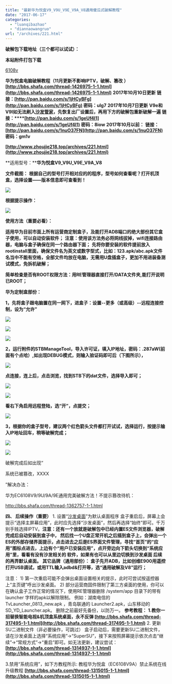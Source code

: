 ```yaml
---
title: "最新华为悦盒V9_V9U_V9E_V9A_V8通用傻瓜式破解教程"
date: "2017-06-17"
categories: 
  - "luanqibazhao"
  - "diannaowangruo"
url: "/archives/221.html"
---
```


**破解包下载地址（三个都可以试试）：**

**本站附件打包下载**

[6108v](/wp-content/uploads/2017/06/6108v.rar)

**华为悦盒电脑破解教程（11月更新不影响IPTV，破解、篡改 ） [](http://bbs.shafa.com/thread-1426975-1-1.html)[](http://bbs.shafa.com/thread-1426975-1-1.html)[http://bbs.shafa.com/thread-1426975-1-1.html](http://bbs.shafa.com/thread-1426975-1-1.html)** **2017年10月10日更新** **链接：[](http://pan.baidu.com/s/1jHCyBFg)[](http://pan.baidu.com/s/1jHCyBFg)[http://pan.baidu.com/s/1jHCyBFg](http://pan.baidu.com/s/1jHCyBFg) 密码：ulg7** **2017年10月7日更新** **V9e和V9I如无法刷入[沙发管家](http://app.shafa.com/)，先恢复出厂设置后，再用下方的破解包重新破解一遍** **链接：****[](http://pan.baidu.com/s/1geUf4l1)[http://pan.baidu.com/s/1geUf4l1](http://pan.baidu.com/s/1geUf4l1) 密码：8iow** **2017年10月以前：** **链接：[](http://pan.baidu.com/s/1nuO37FN)[](http://pan.baidu.com/s/1nuO37FN)[http://pan.baidu.com/s/1nuO37FN](http://pan.baidu.com/s/1nuO37FN) 密码：gm1v**

[](http://www.zhoujie218.top/archives/221.html)**[](http://www.zhoujie218.top/archives/221.html)[http://www.zhoujie218.top/archives/221.html](http://www.zhoujie218.top/archives/221.html)**

**适用型号：****华为悦盒V9\_V9U\_V9E\_V9A\_V8**

**文件截图：** **根据自己的型号打开相对应的的程序，型号如何查看呢？打开机顶盒，选择设置——版本信息即可查看到！**

![](http://img-cloud.zhoujie218.top/wp-content/uploads/2018/06/184035u0ua8078dxa0vf0x20180617-1.png)

**根据提示操作：**

![](http://img-cloud.zhoujie218.top/wp-content/uploads/2018/06/184120xtbbip40rbbtbtpi20180617-1.png)

**使用方法（重要必看）：**

**适用华为目前市面上所有运营商定制盒子，及能打开ADB端口的绝大部份其它盒子使用，可以自动安装软件；** **注意：使用该方法务必将网线拔掉，wifi连接路由器，电脑与盒子确保在同一个路由器下面；** **先将你要安装的软件提前放入rootinstall里面，确保文件名为英文或数字型式，比如：123.apk/abc.apk文件名当中不能有空格，全部文件均放在电脑，无需用U盘插盒子，更加不用进装备测试模式，免拆机破解；**

**简单检查是否有ROOT权限方法：用RE管理器直接打开/DATA文件夹,能打开说明已ROOT；**

**华为定制盒部份：**

**1，先将盒子跟电脑置在同一网下，进盒子：设置--更多（或高级）--远程连接控制，设为“允许”**

![](http://img-cloud.zhoujie218.top/wp-content/uploads/2018/06/184550ewjod62par8pjhrm20180617-1.png)

![](http://img-cloud.zhoujie218.top/wp-content/uploads/2018/06/184110tzfjsppeyzn6o6b520180617-1.jpg)

![](http://img-cloud.zhoujie218.top/wp-content/uploads/2018/06/184110i34bnykn9q9ngamk20180617-1.jpg)

**2，运行附件的STBManageTool，导入许可证，填入IP地址，密码：****.287aW****(前面有个点哈）****,如出现DEBUG模式，则输入验证码即可后（下图所示）****，**

![](http://img-cloud.zhoujie218.top/wp-content/uploads/2018/06/202403toi2236e62e32uuk20180617-1.jpg)

**点连接，连上后，点击浏览，找到STB下的dat文件，选择导入即可；**

![](http://img-cloud.zhoujie218.top/wp-content/uploads/2018/06/184331oin1mbl141m2zn1m20180617-1.png)

![](http://img-cloud.zhoujie218.top/wp-content/uploads/2018/06/184338gzx5yc9dsyyuyddd20180617-1.png)

**看右下角启用远程登陆，选“开”，点提交；**

![](http://img-cloud.zhoujie218.top/wp-content/uploads/2018/06/191209co9g12f9z39qqzq920180617-1.png)

**3，根据你的盒子型号，建议两个红色箭头文件都打开试试，选择运行，按提示输入IP地址回车，稍等破解完成；**

![](http://img-cloud.zhoujie218.top/wp-content/uploads/2018/06/215242fxkkuvbcfoifhfiw20180617-1.png)

![](http://img-cloud.zhoujie218.top/wp-content/uploads/2018/06/185154jomv8vz9zoya66a620180617-1.png)

破解完成后如出现“

系统已被篡改，XXXX

”解决办法：

华为EC6108V9/9U/9A/9E通用完美破解方法！不提示篡改待机：

http://bbs.shafa.com/thread-1362757-1-1.html

**四、 后续操作（重要）** 1\. 设置“[沙发桌面](http://app.shafa.com/apk/shafazhuomian.html)”为默认桌面程序 盒子重启后，屏幕上会提示“选择主屏幕应用”，此时应先选择“沙发桌面”，然后再选择“始终”即可。千万别手贱选择IPTV。**注意：****还有一个放就是破解包中已经内置****ES文件浏览器，破解完成后自动安装到盒子中， 然后找一个U盘正常开机之后插到盒子上，会弹出一个ES的外部存储界面提示，点击进去之后是ES界面文件管理，寻找“首页”的“应用”图标点进去，上边有个“用户已安装应用”，点开旁边向下箭头切换到“系统应用”里，看看有没有沙发相关的 软件，如果有也可以从里边切换到沙发桌面 后续的再弄默认桌面。** **其它品牌（通用部份）： 盒子先开ADB，比如创维E900用遥控打开USB调试，或用TTL输入adbd&打开等，选“通用破解及V8”运行；**

注意： 1) 第一次重启可能不会弹出桌面设置相关的提示，此时可尝试按遥控器上“主页键”呼出沙发桌面。 2) 部分运营商固件限制了第三方桌面的使用，你可以在确认盒子工作正常的情况下，使用RE管理器删除 /system/app 目录下的带有 launcher 字样的apk以解除限制。 例如：湖南电信的 TvLauncher\_0813\_new.apk ，青岛联通的 Launcher2.apk，山东移动的 SD\_YD\_Launcher.apk。 删除之前最好先备份，以防万一。 **参考教程：** **1.教你一招替换智能电视&机顶盒系统桌面，永不反弹 [](http://bbs.shafa.com/thread-317495-1-1.html)[](http://bbs.shafa.com/thread-317495-1-1.html)[http://bbs.shafa.com/thread-317495-1-1.html](http://bbs.shafa.com/thread-317495-1-1.html)** 2\. 更新SU二进制文件（非必要操作，可跳过） 盒子启动后，需要更新SU二进制文件，请在沙发桌面上选择“系统应用”→“SuperSU”，接下来按照屏幕提示依次点击“继续”→“常规方式”→“重启”即可。如无法更新，建议尝试：[](http://bbs.shafa.com/thread-1314937-1-1.html)**[](http://bbs.shafa.com/thread-1314937-1-1.html)[http://bbs.shafa.com/thread-1314937-1-1.html](http://bbs.shafa.com/thread-1314937-1-1.html)**

3.禁用“系统应用”，如下方教程所示: 教程华为悦盒（EC6108V9A）禁止系统在线升级教程 [](http://bbs.shafa.com/thread-1315015-1-1.html)**[](http://bbs.shafa.com/thread-1315015-1-1.html)[http://bbs.shafa.com/thread-1315015-1-1.html](http://bbs.shafa.com/thread-1315015-1-1.html)**

